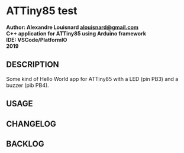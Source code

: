# ATTiny85 test

**Author: Alexandre Louisnard alouisnard@gmail.com**  
**C++ application for ATTiny85 using Arduino framework**  
**IDE: VSCode/PlatformIO**  
**2019**  

## DESCRIPTION
Some kind of Hello World app for ATTiny85 with a LED (pin PB3) and a buzzer (pib PB4).  

## USAGE

## CHANGELOG

## BACKLOG